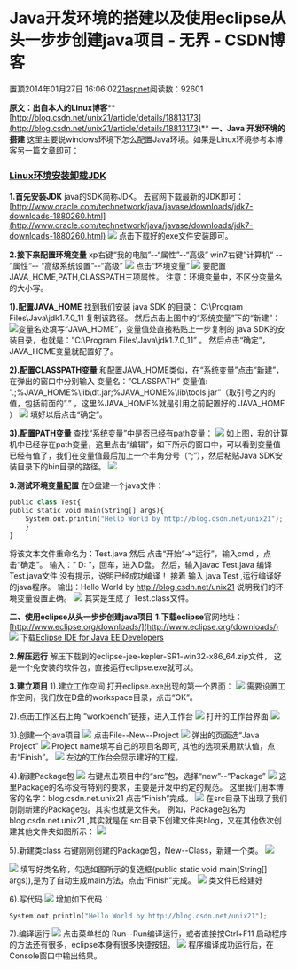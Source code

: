 
# Java开发环境的搭建以及使用eclipse从头一步步创建java项目 - 无界 - CSDN博客

置顶2014年01月27日 16:06:02[21aspnet](https://me.csdn.net/21aspnet)阅读数：92601


**原文：出自本人的Linux博客****[http://blog.csdn.net/unix21/article/details/18813173](http://blog.csdn.net/unix21/article/details/18813173)**
**一、Java 开发环境的搭建**
这里主要说windows环境下怎么配置Java环境。如果是Linux环境参考本博客另一篇文章即可：

### [Linux环境安装卸载JDK](http://blog.csdn.net/unix21/article/details/18774417)

**1.首先安装JDK**
java的SDK简称JDK。
去官网下载最新的JDK即可：
[http://www.oracle.com/technetwork/java/javase/downloads/jdk7-downloads-1880260.html](http://www.oracle.com/technetwork/java/javase/downloads/jdk7-downloads-1880260.html)
![](https://img-blog.csdn.net/20140127141044500?watermark/2/text/aHR0cDovL2Jsb2cuY3Nkbi5uZXQvdW5peDIx/font/5a6L5L2T/fontsize/400/fill/I0JBQkFCMA==/dissolve/70/gravity/SouthEast)
点击下载好的exe文件安装即可。

**2.接下来配置环境变量**
xp右键“我的电脑”--“属性”--“高级”
win7右键”计算机“ -- ”属性“-- “高级系统设置”--“高级”
![](https://img-blog.csdn.net/20140127141826562?watermark/2/text/aHR0cDovL2Jsb2cuY3Nkbi5uZXQvdW5peDIx/font/5a6L5L2T/fontsize/400/fill/I0JBQkFCMA==/dissolve/70/gravity/SouthEast)
点击“环境变量”
![](https://img-blog.csdn.net/20140127142048093?watermark/2/text/aHR0cDovL2Jsb2cuY3Nkbi5uZXQvdW5peDIx/font/5a6L5L2T/fontsize/400/fill/I0JBQkFCMA==/dissolve/70/gravity/SouthEast)
要配置JAVA_HOME,PATH,CLASSPATH三项属性。
注意：环境变量中，不区分变量名的大小写。

**1).配置JAVA_HOME**
找到我们安装 java SDK 的目录：
C:\Program Files\Java\jdk1.7.0_11
复制该路径。
然后点击上图中的“系统变量”下的“新建”：
![](https://img-blog.csdn.net/20140127142403734?watermark/2/text/aHR0cDovL2Jsb2cuY3Nkbi5uZXQvdW5peDIx/font/5a6L5L2T/fontsize/400/fill/I0JBQkFCMA==/dissolve/70/gravity/SouthEast)变量名处填写“JAVA_HOME”，变量值处直接粘贴上一步复制的 java SDK的安装目录，也就是：”C:\Program Files\Java\jdk1.7.0_11” 。
然后点击“确定”，JAVA_HOME变量就配置好了。

**2).配置CLASSPATH变量**
和配置JAVA_HOME类似，在“系统变量”点击“新建”，在弹出的窗口中分别输入
变量名：”CLASSPATH”
变量值: ”.;%JAVA_HOME%\lib\dt.jar;%JAVA_HOME%\lib\tools.jar”（取引号之内的值，包括前面的”.” ，这里%JAVA_HOME%就是引用之前配置好的 JAVA_HOME ）
![](https://img-blog.csdn.net/20140127143124156?watermark/2/text/aHR0cDovL2Jsb2cuY3Nkbi5uZXQvdW5peDIx/font/5a6L5L2T/fontsize/400/fill/I0JBQkFCMA==/dissolve/70/gravity/SouthEast)
填好以后点击“确定”。

**3).配置PATH变量**
查找“系统变量”中是否已经有path变量：
![](https://img-blog.csdn.net/20140127143253859?watermark/2/text/aHR0cDovL2Jsb2cuY3Nkbi5uZXQvdW5peDIx/font/5a6L5L2T/fontsize/400/fill/I0JBQkFCMA==/dissolve/70/gravity/SouthEast)
如上图，我的计算机中已经存在path变量，这里点击“编辑”，如下所示的窗口中，可以看到变量值 已经有值了，我们在变量值最后加上一个半角分号（“;”），然后粘贴Java SDK安装目录下的bin目录的路径。
![](https://img-blog.csdn.net/20140127143318328?watermark/2/text/aHR0cDovL2Jsb2cuY3Nkbi5uZXQvdW5peDIx/font/5a6L5L2T/fontsize/400/fill/I0JBQkFCMA==/dissolve/70/gravity/SouthEast)

**3.测试环境变量配置**
在D盘建一个java文件：

```python
public class Test{
public static void main(String[] args){
	System.out.println("Hello World by http://blog.csdn.net/unix21");
	}
}
```
将该文本文件重命名为：Test.java
然后 点击“开始”->“运行”，输入cmd ，点击“确定”。
输入：” D: ”，回车，进入D盘。
然后，输入javac Test.java
编译 Test.java文件
没有提示，说明已经成功编译！
接着 输入 java Test ,运行编译好的java程序。
输出：Hello World by http://blog.csdn.net/unix21
说明我们的环境变量设置正确。
![](https://img-blog.csdn.net/20140127143621812?watermark/2/text/aHR0cDovL2Jsb2cuY3Nkbi5uZXQvdW5peDIx/font/5a6L5L2T/fontsize/400/fill/I0JBQkFCMA==/dissolve/70/gravity/SouthEast)
其实是生成了 Test.class文件。

**二、使用eclipse从头一步步创建java项目**
**1.下载eclipse**官网地址：[http://www.eclipse.org/downloads/](http://www.eclipse.org/downloads/)
![](https://img-blog.csdn.net/20140127153012093?watermark/2/text/aHR0cDovL2Jsb2cuY3Nkbi5uZXQvdW5peDIx/font/5a6L5L2T/fontsize/400/fill/I0JBQkFCMA==/dissolve/70/gravity/SouthEast)
下载[Eclipse IDE for Java EE Developers](http://www.eclipse.org/downloads/packages/eclipse-ide-java-ee-developers/keplersr1)

**2.解压运行**
解压下载到的eclipse-jee-kepler-SR1-win32-x86_64.zip文件，
这是一个免安装的软件包，直接运行eclipse.exe就可以。

**3.建立项目**
1).建立工作空间
打开eclipse.exe出现的第一个界面：
![](https://img-blog.csdn.net/20140127153435062?watermark/2/text/aHR0cDovL2Jsb2cuY3Nkbi5uZXQvdW5peDIx/font/5a6L5L2T/fontsize/400/fill/I0JBQkFCMA==/dissolve/70/gravity/SouthEast)
需要设置工作空间，我们放在D盘的workspace目录，点击“OK”。

2).点击工作区右上角 “workbench”链接，进入工作台
![](https://img-blog.csdn.net/20140127153706953?watermark/2/text/aHR0cDovL2Jsb2cuY3Nkbi5uZXQvdW5peDIx/font/5a6L5L2T/fontsize/400/fill/I0JBQkFCMA==/dissolve/70/gravity/SouthEast)
打开的工作台界面
![](https://img-blog.csdn.net/20140127153833078?watermark/2/text/aHR0cDovL2Jsb2cuY3Nkbi5uZXQvdW5peDIx/font/5a6L5L2T/fontsize/400/fill/I0JBQkFCMA==/dissolve/70/gravity/SouthEast)

3).创建一个java项目
![](https://img-blog.csdn.net/20140127153807375?watermark/2/text/aHR0cDovL2Jsb2cuY3Nkbi5uZXQvdW5peDIx/font/5a6L5L2T/fontsize/400/fill/I0JBQkFCMA==/dissolve/70/gravity/SouthEast)
点击File--New--Project
![](https://img-blog.csdn.net/20140127154034390?watermark/2/text/aHR0cDovL2Jsb2cuY3Nkbi5uZXQvdW5peDIx/font/5a6L5L2T/fontsize/400/fill/I0JBQkFCMA==/dissolve/70/gravity/SouthEast)
弹出的页面选“Java Project”
![](https://img-blog.csdn.net/20140127154221578?watermark/2/text/aHR0cDovL2Jsb2cuY3Nkbi5uZXQvdW5peDIx/font/5a6L5L2T/fontsize/400/fill/I0JBQkFCMA==/dissolve/70/gravity/SouthEast)
Project name填写自己的项目名即可, 其他的选项采用默认值，点击“Finish”。
![](https://img-blog.csdn.net/20140127154416468?watermark/2/text/aHR0cDovL2Jsb2cuY3Nkbi5uZXQvdW5peDIx/font/5a6L5L2T/fontsize/400/fill/I0JBQkFCMA==/dissolve/70/gravity/SouthEast)
左边的工作台会显示建好的工程。

4).新建Package包
![](https://img-blog.csdn.net/20140127154547140?watermark/2/text/aHR0cDovL2Jsb2cuY3Nkbi5uZXQvdW5peDIx/font/5a6L5L2T/fontsize/400/fill/I0JBQkFCMA==/dissolve/70/gravity/SouthEast)
右键点击项目中的“src”包，选择“new”--”Package”
![](https://img-blog.csdn.net/20140127154728781?watermark/2/text/aHR0cDovL2Jsb2cuY3Nkbi5uZXQvdW5peDIx/font/5a6L5L2T/fontsize/400/fill/I0JBQkFCMA==/dissolve/70/gravity/SouthEast)
这里Package的名称没有特别的要求，主要是开发中约定的规范。
这里我们用本博客的名字：blog.csdn.net.unix21
点击“Finish”完成。
![](https://img-blog.csdn.net/20140127155217671?watermark/2/text/aHR0cDovL2Jsb2cuY3Nkbi5uZXQvdW5peDIx/font/5a6L5L2T/fontsize/400/fill/I0JBQkFCMA==/dissolve/70/gravity/SouthEast)
在src目录下出现了我们刚刚新建的Package包。其实也就是文件夹。
例如，Package包名为blog.csdn.net.unix21 ,其实就是在 src目录下创建文件夹blog，又在其他依次创建其他文件夹如图所示：
![](https://img-blog.csdn.net/20140127155417546?watermark/2/text/aHR0cDovL2Jsb2cuY3Nkbi5uZXQvdW5peDIx/font/5a6L5L2T/fontsize/400/fill/I0JBQkFCMA==/dissolve/70/gravity/SouthEast)

5).新建类class
右键刚刚创建的Package包，New--Class，新建一个类。
![](https://img-blog.csdn.net/20140127155551078?watermark/2/text/aHR0cDovL2Jsb2cuY3Nkbi5uZXQvdW5peDIx/font/5a6L5L2T/fontsize/400/fill/I0JBQkFCMA==/dissolve/70/gravity/SouthEast)

![](https://img-blog.csdn.net/20140127155603078?watermark/2/text/aHR0cDovL2Jsb2cuY3Nkbi5uZXQvdW5peDIx/font/5a6L5L2T/fontsize/400/fill/I0JBQkFCMA==/dissolve/70/gravity/SouthEast)
填写好类名称，勾选如图所示的复选框(public static void main(String[] args)),是为了自动生成main方法，点击“Finish”完成。
![](https://img-blog.csdn.net/20140127155921796?watermark/2/text/aHR0cDovL2Jsb2cuY3Nkbi5uZXQvdW5peDIx/font/5a6L5L2T/fontsize/400/fill/I0JBQkFCMA==/dissolve/70/gravity/SouthEast)
类文件已经建好

6).写代码
![](https://img-blog.csdn.net/20140127160051203?watermark/2/text/aHR0cDovL2Jsb2cuY3Nkbi5uZXQvdW5peDIx/font/5a6L5L2T/fontsize/400/fill/I0JBQkFCMA==/dissolve/70/gravity/SouthEast)
增加如下代码：

```python
System.out.println("Hello World by http://blog.csdn.net/unix21");
```
7).编译运行
![](https://img-blog.csdn.net/20140127160141015?watermark/2/text/aHR0cDovL2Jsb2cuY3Nkbi5uZXQvdW5peDIx/font/5a6L5L2T/fontsize/400/fill/I0JBQkFCMA==/dissolve/70/gravity/SouthEast)
点击菜单栏的 Run--Run编译运行，或者直接按Ctrl+F11
启动程序的方法还有很多，eclipse本身有很多快捷按钮。
![](https://img-blog.csdn.net/20140127160153046?watermark/2/text/aHR0cDovL2Jsb2cuY3Nkbi5uZXQvdW5peDIx/font/5a6L5L2T/fontsize/400/fill/I0JBQkFCMA==/dissolve/70/gravity/SouthEast)
程序编译成功运行后，在Console窗口中输出结果。



